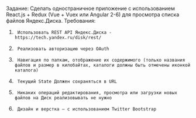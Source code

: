 Задание:
Сделать одностраничное приложение с использованием React.js + Redux (Vue + Vuex или Angular 2-6) для просмотра списка файлов Яндекс.Диска.
Требования:
1.   	Использовать REST API Яндекс.Диска - https://tech.yandex.ru/disk/rest/
2.   	Реализовать авторизацию через OAuth
3.   	Навигация по папкам, отображение их содержимого (только названия файлов и размер в килобайтах, каталоги должны быть отмечены иконкой каталога)
4.   	Текущий State Должен сохраняться в URL
5.   	Никаких операций редактирования, просмотра или загрузки новых файлов на Диск реализовывать не нужно
6.   	Дизайн и верстка – с использованием Twitter Bootstrap

